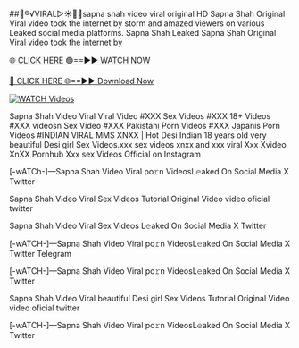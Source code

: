 ##️👙®️√VIRAL▷☀️👄💥sapna shah video viral original HD
Sapna Shah Original Viral video took the internet by storm and amazed viewers on various Leaked social media platforms. Sapna Shah Leaked Sapna Shah Original Viral video took the internet by


[🌐 CLICK HERE 🟢==►► WATCH NOW](https://hqvideonet.blogspot.com/2025/02/ngthb.html)

[🔴 CLICK HERE 🌐==►► Download Now](https://hqvideonet.blogspot.com/2025/02/ngthb.html)

[![WATCH Videos](https://i.imgur.com/dJHk4Zq.gif)](https://hqvideonet.blogspot.com/2025/02/ngthb.html)


Sapna Shah Video Viral Viral Video #XXX Sex Videos #XXX 18+ Videos #XXX videosn Sex Video #XXX Pakistani Porn Videos #XXX Japanis Porn Videos #INDIAN VIRAL MMS XNXX | Hot Desi Indian 18 years old very beautiful Desi girl Sex Videos.xxx sex videos xnxx and xxx viral Xxx Xvideo XnXX Pornhub Xxx sex Videos Official on Instagram

[-wATCh-]—Sapna Shah Video Viral  po𝚛n VideosL𝚎aked On Social Media X Twitter

Sapna Shah Video Viral  Sex Videos Tutorial Original Video video oficial twitter

Sapna Shah Video Viral  Sex Videos L𝚎aked On Social Media X Twitter

[-wATCH-]—Sapna Shah Video Viral  po𝚛n VideosL𝚎aked On Social Media X Twitter Telegram

[-wATCH-]—Sapna Shah Video Viral  po𝚛n VideosL𝚎aked On Social Media X Twitter

Sapna Shah Video Viral  beautiful Desi girl Sex Videos Tutorial Original Video video oficial twitter

[-wATCH-]—Sapna Shah Video Viral  po𝚛n VideosL𝚎aked On Social Media X Twitter 